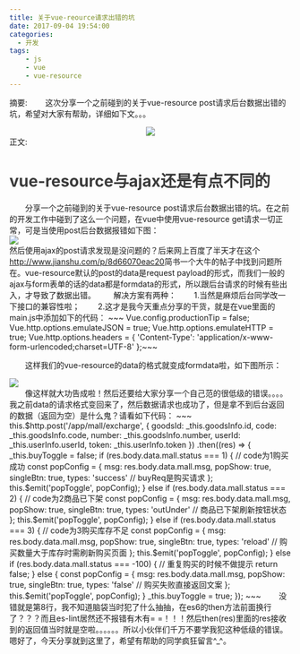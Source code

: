 ```yaml
---
title: 关于vue-reource请求出错的坑
date: 2017-09-04 19:54:00
categories:
  - 开发
tags:
    - js
    - vue
    - vue-resource
---
```

摘要:
　　这次分享一个之前碰到的关于vue-resource post请求后台数据出错的坑，希望对大家有帮助，详细如下文。。。
    <div align=center style="overflow:hidden"><img src="../../../../img/2017-9/timg.jpg"  style="display:inline-block;vertical-align:top"></div>
    <!-- more -->
正文:
<h1 style="color:#3a3a3a;">vue-resource与ajax还是有点不同的</h1>
　　分享一个之前碰到的关于vue-resource post请求后台数据出错的坑。在之前的开发工作中碰到了这么一个问题，在vue中使用vue-resource get请求一切正常，可是当使用post后台数据报错如下图：
<div align=left style="overflow:hidden"><img src="../../../../img/2017-9/1504526592.jpg"  style="display:inline-block;vertical-align:top"></div>
    然后使用ajax的post请求发现是没问题的？后来网上百度了半天才在这个<a href='http://www.jianshu.com/p/8d66070eac20'>http://www.jianshu.com/p/8d66070eac20</a>简书一个大牛的帖子中找到问题所在。vue-resource默认的post的data是request payload的形式，而我们一般的ajax与form表单的话的data都是formdata的形式，所以跟后台请求的时候有些出入，才导致了数据出错。
　　解决方案有两种：
　　1.当然是麻烦后台同学改一下接口的兼容性啦；
　　2.这才是我今天重点分享的干货，就是在vue里面的main.js中添加如下的代码：
~~~
Vue.config.productionTip = false;
Vue.http.options.emulateJSON = true;
Vue.http.options.emulateHTTP = true;
Vue.http.options.headers = {
  'Content-Type': 'application/x-www-form-urlencoded;charset=UTF-8'
};~~~

　　这样我们的vue-resource的data的格式就变成formdata啦，如下图所示：
<div align=left style="overflow:hidden"><img src="../../../../img/2017-9/1504527392.jpg"  style="display:inline-block;vertical-align:top"></div>
　　像这样就大功告成啦！然后还要给大家分享一个自己范的很低级的错误。。。。我之前data的请求格式变回来了，然后数据请求也成功了，但是拿不到后台返回的数据（返回为空）是什么鬼？请看如下代码：
~~~
this.$http.post('/app/mall/excharge', {
            goodsId: _this.goodsInfo.id,
            code: _this.goodsInfo.code,
            number: _this.goodsInfo.number,
            userId: _this.userInfo.userId,
            token: _this.userInfo.token
          })
          .then((res) => {
            _this.buyToggle = false;
            if (res.body.data.mall.status === 1) { // code为1购买成功
              const popConfig = {
                msg: res.body.data.mall.msg,
                popShow: true,
                singleBtn: true,
                types: 'success' // buyReq是购买请求
              };
              this.$emit('popToggle', popConfig);
            } else if (res.body.data.mall.status === 2) { // code为2商品已下架
              const popConfig = {
                msg: res.body.data.mall.msg,
                popShow: true,
                singleBtn: true,
                types: 'outUnder' // 商品已下架刷新按钮状态
              };
              this.$emit('popToggle', popConfig);
            } else if (res.body.data.mall.status === 3) { // code为3购买库存不足
              const popConfig = {
                msg: res.body.data.mall.msg,
                popShow: true,
                singleBtn: true,
                types: 'reload' // 购买数量大于库存时需刷新购买页面
              };
              this.$emit('popToggle', popConfig);
            } else if (res.body.data.mall.status === -100) { // 重复购买的时候不做提示
              return false;
            } else {
              const popConfig = {
                msg: res.body.data.mall.msg,
                popShow: true,
                singleBtn: true,
                types: 'false' // 购买失败直接返回文案
              };
              this.$emit('popToggle', popConfig);
            }
            _this.buyToggle = true;
          });
~~~
　　没错就是第8行，我不知道脑袋当时犯了什么抽抽，在es6的then方法前面换行了？？？而且es-lint居然还不报错有木有= =！！！然后then(res)里面的res接收到的返回值当时就是空啦。。。。。。所以小伙伴们千万不要学我犯这种低级的错误。嗯好了，今天分享就到这里了，希望有帮助的同学疯狂留言^_^。


